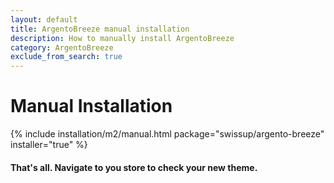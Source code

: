 ```yaml
---
layout: default
title: ArgentoBreeze manual installation
description: How to manually install ArgentoBreeze
category: ArgentoBreeze
exclude_from_search: true
---
```


# Manual Installation

{% include installation/m2/manual.html package="swissup/argento-breeze" installer="true" %}

#### That's all. Navigate to you store to check your new theme.
